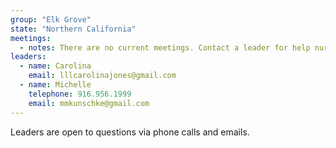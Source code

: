 ```yaml
---
group: "Elk Grove"
state: "Northern California"
meetings:
  - notes: There are no current meetings. Contact a leader for help nursing.
leaders:
  - name: Carolina
    email: lllcarolinajones@gmail.com
  - name: Michelle
    telephone: 916.956.1999
    email: mmkunschke@gmail.com
---
```

Leaders are open to questions via phone calls and emails.
